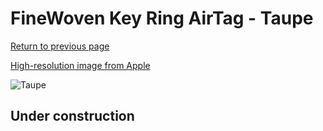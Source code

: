 # FineWoven Key Ring AirTag - Taupe

[Return to previous page](/airtag)

[High-resolution image from Apple](https://store.storeimages.cdn-apple.com/8756/as-images.apple.com/is/MT2L3?wid=4500&hei=4500&fmt=png)

<div style="width: 500px"><img src="/everyphone/MT2L3.png" alt="Taupe"></div>

## Under construction
